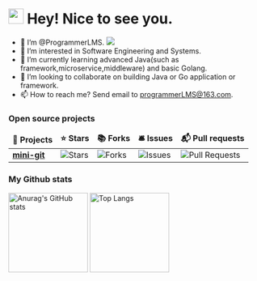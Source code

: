 <h1><img src="https://emojis.slackmojis.com/emojis/images/1531849430/4246/blob-sunglasses.gif?1531849430" width="30"/> Hey! Nice to see you.</h1>

- 👋 I’m @ProgrammerLMS. [![](https://img.shields.io/badge/dynamic/json?color=000000&label=GitHub&query=%24.data.totalSubs&suffix=%20followers&url=https%3A%2F%2Fapi.spencerwoo.com%2Fsubstats%2F%3Fsource%3Dgithub%26queryKey%3DProgrammerLMS)](https://github.com/ProgrammerLMS)
- 👀 I’m interested in Software Engineering and Systems.
- 🌱 I’m currently learning advanced Java(such as framework,microservice,middleware) and basic Golang.
- 💞️ I’m looking to collaborate on building Java or Go application or framework.
- 📫 How to reach me? Send email to programmerLMS@163.com.

<h3>Open source projects</h3>
<table>
  <thead align="center">
    <tr border: none;>
      <td><b>🎁 Projects</b></td>
      <td><b>⭐ Stars</b></td>
      <td><b>📚 Forks</b></td>
      <td><b>🛎 Issues</b></td>
      <td><b>📬 Pull requests</b></td>
    </tr>
  </thead>
  <tbody>
    <tr>
      <td><a href="https://github.com/programmerlms/mini-git"><b>mini-git</b></a></td>
      <td><img alt="Stars" src="https://img.shields.io/github/stars/programmerlms/mini-git?style=flat-square&labelColor=343b41"/></td>
      <td><img alt="Forks" src="https://img.shields.io/github/forks/programmerlms/mini-git?style=flat-square&labelColor=343b41"/></td>
      <td><img alt="Issues" src="https://img.shields.io/github/issues/programmerlms/mini-git?style=flat-square&labelColor=343b41"/></td>
      <td><img alt="Pull Requests" src="https://img.shields.io/github/issues-pr/programmerlms/mini-git?style=flat-square&labelColor=343b41"/></td>
    </tr>
  </tbody>
</table>

<h3>My Github stats</h3>
<div align="left">
<img alt="Anurag&#39;s GitHub stats" src="https://github-readme-stats.vercel.app/api?username=programmerLMS&amp&hide=contribs,prs;show_icons=true" height="157px" weight="200px"/>
<img alt="Top Langs" src="https://github-readme-stats.vercel.app/api/top-langs/?username=programmerLMS&amp;layout=compact" height="157px"/>
</div>
<!---
<img src="https://github-readme-stats.vercel.app/api?username=programmerLMS&show_icons=true&icon_color=CE1D2D&text_color=718096&bg_color=ffffff&hide_title=true">
--->

<!---
ProgrammerLMS/ProgrammerLMS is a ✨ special ✨ repository because its `README.md` (this file) appears on your GitHub profile.
You can click the Preview link to take a look at your changes.
--->
